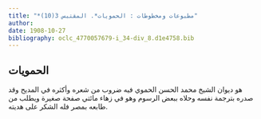 ```yaml
---
title: "*مطبوعات ومخطوطات : الحمويات*. المقتبس 3(10)"
author: 
date: 1908-10-27
bibliography: oclc_4770057679-i_34-div_8.d1e4758.bib
---
```




##  الحمويات 


 هو ديوان الشيخ محمد الحسن الحموي فيه ضروب من شعره وأكثره في المديح وقد صدره بترجمة نفسه وحلاه ببعض الرسوم وهو في زهاء مائتي صفحة صغيرة ويطلب من طابعه بمصر فله الشكر على هديته. 
